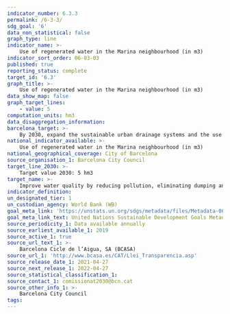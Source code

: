 ```yaml
---
indicator_number: 6.3.3
permalink: /6-3-3/
sdg_goal: '6'
data_non_statistical: false
graph_type: line
indicator_name: >-
    Use of regenerated water in the Marina neighbourhood (in m3)
indicator_sort_order: 06-03-03
published: true
reporting_status: complete
target_id: '6.3'
graph_title: >-
    Use of regenerated water in the Marina neighbourhood (in m3)
data_show_map: false
graph_target_lines:
    - value: 5
computation_units: hm3
data_disaggregation_information: 
barcelona_target: >-
    By 2030, expand the sustainable urban drainage systems and the use of groundwater
national_indicator_available: >-
    Use of regenerated water in the Marina neighbourhood (in m3)   
national_geographical_coverage: City of Barcelona
source_organisation_1: Barcelona City Council
target_line_2030: >-
    Target value 2030: 5 hm3
target_name: >-
    Improve water quality by reducing pollution, eliminating dumping and minimising the release of hazardous chemicals and materials, halving the proportion of untreated wastewater and substantially increasing recycling and safe reuse worldwide
indicator_definition:
un_designated_tier: 1
un_custodian_agency: World Bank (WB)
goal_meta_link: 'https://unstats.un.org/sdgs/metadata/files/Metadata-06-03-01.pdf'
goal_meta_link_text: United Nations Sustainable Development Goals Metadata (pdf 894kB)
source_periodicity_1: Data available annually
source_earliest_available_1: 2019
source_active_1: true
source_url_text_1: >-
    Barcelona Cicle de l’Aigua, SA (BCASA)
source_url_1: 'http://www.bcasa.es/CAT/Llei_Transparencia.asp' 
source_release_date_1: 2021-04-27
source_next_release_1: 2022-04-27
source_statistical_classification_1: 
source_contact_1: comissionat2030@bcn.cat
source_other_info_1: >-
    Barcelona City Council
tags:
---
```

